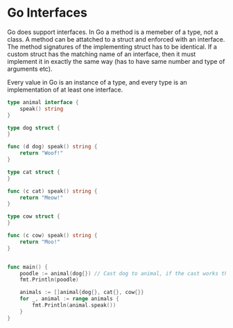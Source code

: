 # Go Interfaces

Go does support interfaces. In Go a method is a memeber of a type, not a class. A method can be attatched to a struct and enforced with an interface. The method signatures of the implementing struct has to be identical. If a custom struct has the matching name of an interface, then it must implement it in exactly the same way (has to have same number and type of arguments etc).

Every value in Go is an instance of a type, and every type is an implementation of at least one interface.

```Go
type animal interface {
    speak() string
}

type dog struct {
}

func (d dog) speak() string {
    return "Woof!"
}

type cat struct {
}

func (c cat) speak() string {
    return "Meow!"
}

type cow struct {
}

func (c cow) speak() string {
    return "Moo!"
}


func main() {
    poodle := animal(dog{}) // Cast dog to animal, if the cast works this indicates the relationship is intact
    fmt.Println(poodle)

    animals := []animal{dog{}, cat{}, cow{}}
    for _, animal := range animals {
        fmt.Println(animal.speak())
    }
}
```